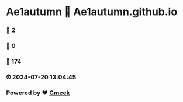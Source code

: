 # Ae1autumn :link: Ae1autumn.github.io 
### :page_facing_up: [2](Ae1autumn.github.io/tag.html) 
### :speech_balloon: 0 
### :hibiscus: 174 
### :alarm_clock: 2024-07-20 13:04:45 
### Powered by :heart: [Gmeek](https://github.com/Meekdai/Gmeek)
